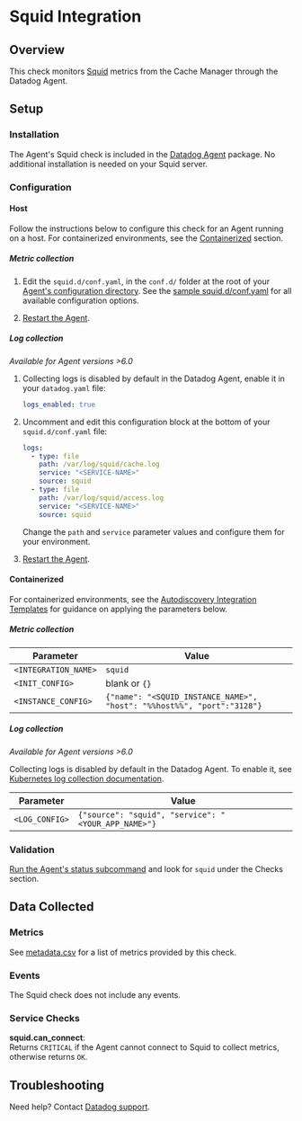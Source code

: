 # Squid Integration

## Overview

This check monitors [Squid][9] metrics from the Cache Manager through the Datadog Agent.

## Setup

### Installation

The Agent's Squid check is included in the [Datadog Agent][2] package. No additional installation is needed on your Squid server.

### Configuration

#### Host

Follow the instructions below to configure this check for an Agent running on a host. For containerized environments, see the [Containerized](#containerized) section.

##### Metric collection

1. Edit the `squid.d/conf.yaml`, in the `conf.d/` folder at the root of your [Agent's configuration directory][3]. See the [sample squid.d/conf.yaml][4] for all available configuration options.

2. [Restart the Agent][5].

##### Log collection

_Available for Agent versions >6.0_

1. Collecting logs is disabled by default in the Datadog Agent, enable it in your `datadog.yaml` file:

   ```yaml
   logs_enabled: true
   ```

2. Uncomment and edit this configuration block at the bottom of your `squid.d/conf.yaml` file:

   ```yaml
   logs:
     - type: file
       path: /var/log/squid/cache.log
       service: "<SERVICE-NAME>"
       source: squid
     - type: file
       path: /var/log/squid/access.log
       service: "<SERVICE-NAME>"
       source: squid
   ```

    Change the `path` and `service` parameter values and configure them for your environment.

3. [Restart the Agent][5].

#### Containerized

For containerized environments, see the [Autodiscovery Integration Templates][1] for guidance on applying the parameters below.

##### Metric collection

| Parameter            | Value                                                                  |
| -------------------- | ---------------------------------------------------------------------- |
| `<INTEGRATION_NAME>` | `squid`                                                                |
| `<INIT_CONFIG>`      | blank or `{}`                                                          |
| `<INSTANCE_CONFIG>`  | `{"name": "<SQUID_INSTANCE_NAME>", "host": "%%host%%", "port":"3128"}` |

##### Log collection

_Available for Agent versions >6.0_

Collecting logs is disabled by default in the Datadog Agent. To enable it, see [Kubernetes log collection documentation][10].

| Parameter      | Value                                               |
| -------------- | --------------------------------------------------- |
| `<LOG_CONFIG>` | `{"source": "squid", "service": "<YOUR_APP_NAME>"}` |

### Validation

[Run the Agent's status subcommand][6] and look for `squid` under the Checks section.

## Data Collected

### Metrics

See [metadata.csv][7] for a list of metrics provided by this check.

### Events

The Squid check does not include any events.

### Service Checks

**squid.can_connect**:<br>
Returns `CRITICAL` if the Agent cannot connect to Squid to collect metrics, otherwise returns `OK`.

## Troubleshooting

Need help? Contact [Datadog support][8].

[1]: https://docs.datadoghq.com/agent/kubernetes/integrations
[2]: https://app.datadoghq.com/account/settings#agent
[3]: https://docs.datadoghq.com/agent/guide/agent-configuration-files/#agent-configuration-directory
[4]: https://github.com/DataDog/integrations-core/blob/master/squid/datadog_checks/squid/data/conf.yaml.example
[5]: https://docs.datadoghq.com/agent/guide/agent-commands/#start-stop-and-restart-the-agent
[6]: https://docs.datadoghq.com/agent/guide/agent-commands/#agent-status-and-information
[7]: https://github.com/DataDog/integrations-core/blob/master/squid/metadata.csv
[8]: https://docs.datadoghq.com/help
[9]: http://www.squid-cache.org/
[10]: https://docs.datadoghq.com/agent/kubernetes/log/?tab=containerinstallation#setup
